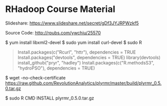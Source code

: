 RHadoop Course Material
=============

Slideshare: https://www.slideshare.net/secret/gDf3JYJRPWzkf5

Source Code: http://rpubs.com/ywchiu/25570


$ yum install libxml2-devel
$ sudo yum install curl-devel
$ sudo R

> Install.packages(c("Rcurl", "httr"),  dependencies = TRUE
> Install.packages("devtools", dependencies = TRUE)
> library(devtools)
> install_github("pryr", "hadley")
> Install.packages(c("R.methodsS3", "hydroPSO"),  dependencies = TRUE)


$ wget -no-check-certificate  https://raw.github.com/RevolutionAnalytics/plyrmr/master/build/plyrmr_0.5.0.tar.gz

$ sudo R CMD INSTALL plyrmr_0.5.0.tar.gz

